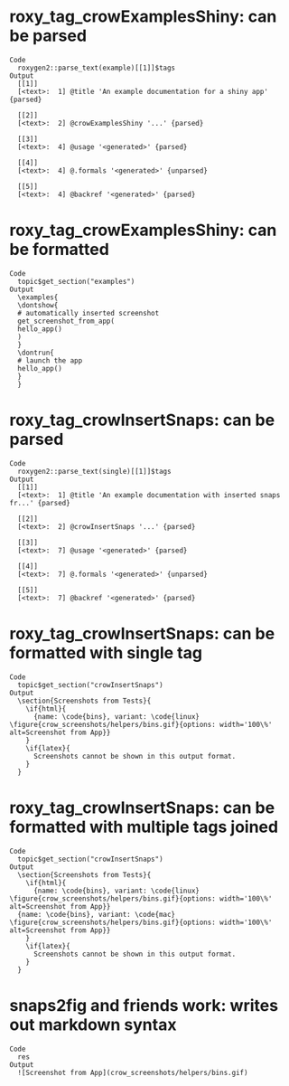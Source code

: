 # roxy_tag_crowExamplesShiny: can be parsed

    Code
      roxygen2::parse_text(example)[[1]]$tags
    Output
      [[1]]
      [<text>:  1] @title 'An example documentation for a shiny app' {parsed}
      
      [[2]]
      [<text>:  2] @crowExamplesShiny '...' {parsed}
      
      [[3]]
      [<text>:  4] @usage '<generated>' {parsed}
      
      [[4]]
      [<text>:  4] @.formals '<generated>' {unparsed}
      
      [[5]]
      [<text>:  4] @backref '<generated>' {parsed}
      

# roxy_tag_crowExamplesShiny: can be formatted

    Code
      topic$get_section("examples")
    Output
      \examples{
      \dontshow{
      # automatically inserted screenshot
      get_screenshot_from_app(
      hello_app()
      )
      }
      \dontrun{
      # launch the app
      hello_app()
      }
      } 

# roxy_tag_crowInsertSnaps: can be parsed

    Code
      roxygen2::parse_text(single)[[1]]$tags
    Output
      [[1]]
      [<text>:  1] @title 'An example documentation with inserted snaps fr...' {parsed}
      
      [[2]]
      [<text>:  2] @crowInsertSnaps '...' {parsed}
      
      [[3]]
      [<text>:  7] @usage '<generated>' {parsed}
      
      [[4]]
      [<text>:  7] @.formals '<generated>' {unparsed}
      
      [[5]]
      [<text>:  7] @backref '<generated>' {parsed}
      

# roxy_tag_crowInsertSnaps: can be formatted with single tag

    Code
      topic$get_section("crowInsertSnaps")
    Output
      \section{Screenshots from Tests}{
        \if{html}{
          {name: \code{bins}, variant: \code{linux} \figure{crow_screenshots/helpers/bins.gif}{options: width='100\%' alt=Screenshot from App}}
        }
        \if{latex}{
          Screenshots cannot be shown in this output format.
        }
      } 

# roxy_tag_crowInsertSnaps: can be formatted with multiple tags joined

    Code
      topic$get_section("crowInsertSnaps")
    Output
      \section{Screenshots from Tests}{
        \if{html}{
          {name: \code{bins}, variant: \code{linux} \figure{crow_screenshots/helpers/bins.gif}{options: width='100\%' alt=Screenshot from App}}
      {name: \code{bins}, variant: \code{mac} \figure{crow_screenshots/helpers/bins.gif}{options: width='100\%' alt=Screenshot from App}}
        }
        \if{latex}{
          Screenshots cannot be shown in this output format.
        }
      } 

# snaps2fig and friends work: writes out markdown syntax

    Code
      res
    Output
      ![Screenshot from App](crow_screenshots/helpers/bins.gif)

